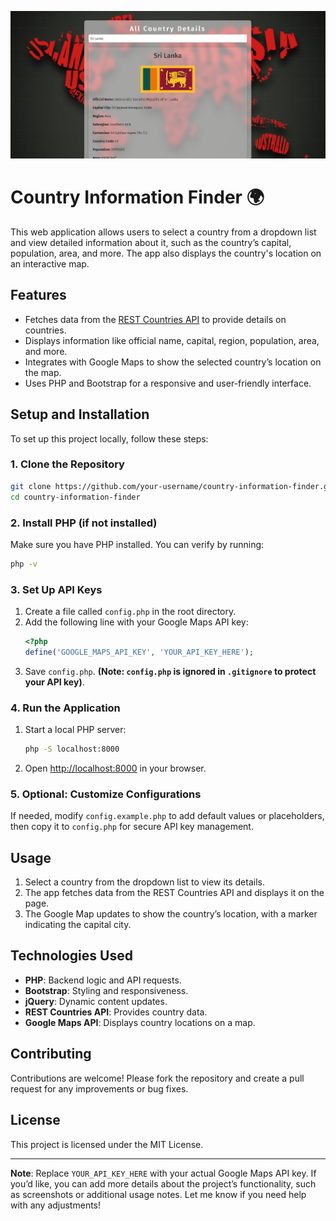 ![App Screenshot](screenshot.png)
                    
# Country Information Finder 🌍

This web application allows users to select a country from a dropdown list and view detailed information about it, such as the country’s capital, population, area, and more. The app also displays the country's location on an interactive map.

## Features
- Fetches data from the [REST Countries API](https://restcountries.com) to provide details on countries.
- Displays information like official name, capital, region, population, area, and more.
- Integrates with Google Maps to show the selected country’s location on the map.
- Uses PHP and Bootstrap for a responsive and user-friendly interface.

## Setup and Installation
To set up this project locally, follow these steps:

### 1. Clone the Repository
```bash
git clone https://github.com/your-username/country-information-finder.git
cd country-information-finder
```

### 2. Install PHP (if not installed)
Make sure you have PHP installed. You can verify by running:
```bash
php -v
```

### 3. Set Up API Keys
1. Create a file called `config.php` in the root directory.
2. Add the following line with your Google Maps API key:
   ```php
   <?php
   define('GOOGLE_MAPS_API_KEY', 'YOUR_API_KEY_HERE');
   ```
3. Save `config.php`. **(Note: `config.php` is ignored in `.gitignore` to protect your API key)**.

### 4. Run the Application
1. Start a local PHP server:
   ```bash
   php -S localhost:8000
   ```
2. Open [http://localhost:8000](http://localhost:8000) in your browser.

### 5. Optional: Customize Configurations
If needed, modify `config.example.php` to add default values or placeholders, then copy it to `config.php` for secure API key management.

## Usage
1. Select a country from the dropdown list to view its details.
2. The app fetches data from the REST Countries API and displays it on the page.
3. The Google Map updates to show the country’s location, with a marker indicating the capital city.

## Technologies Used
- **PHP**: Backend logic and API requests.
- **Bootstrap**: Styling and responsiveness.
- **jQuery**: Dynamic content updates.
- **REST Countries API**: Provides country data.
- **Google Maps API**: Displays country locations on a map.

## Contributing
Contributions are welcome! Please fork the repository and create a pull request for any improvements or bug fixes.

## License
This project is licensed under the MIT License.

---

**Note**: Replace `YOUR_API_KEY_HERE` with your actual Google Maps API key. If you’d like, you can add more details about the project’s functionality, such as screenshots or additional usage notes. Let me know if you need help with any adjustments!
